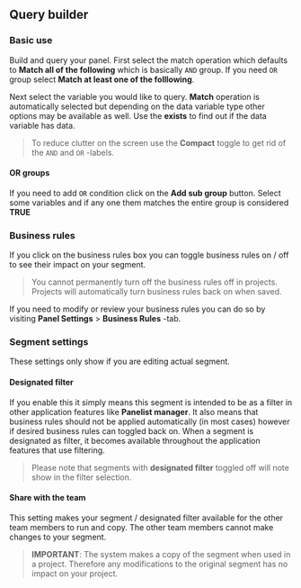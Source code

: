 ## Query builder

### Basic use
Build and query your panel. First select the match operation which defaults to **Match all of the following** which is basically ```AND``` group. If you need ```OR``` group select **Match at least one of the folllowing**.

Next select the variable you would like to query. **Match** operation is automatically selected but depending on the data variable type other options may be available as well. Use the **exists** to find out if the data variable has data.

> To reduce clutter on the screen use the **Compact** toggle to get rid of the ```AND``` and ```OR``` -labels.

#### OR groups
If you need to add ```OR``` condition click on the **Add sub group** button. Select some variables and if any one them matches the entire group is considered **TRUE**

### Business rules
If you click on the business rules box you can toggle business rules on / off to see their impact on your segment.

> You cannot permanently turn off the business rules off in projects. Projects will automatically turn business rules back on when saved.

If you need to modify or review your business rules you can do so by visiting **Panel Settings** > **Business Rules** -tab.

### Segment settings
These settings only show if you are editing actual segment.

#### Designated filter
If you enable this it simply means this segment is intended to be as a filter in other application features like **Panelist manager**. It also means that business rules should not be applied automatically (in most cases) however if desired business rules can toggled back on. When a segment is designated as filter, it becomes available throughout the application features that use filtering. 

> Please note that segments with **designated filter** toggled off will note show in the filter selection.

#### Share with the team
This setting makes your segment / designated filter available for the other team members to run and copy. The other team members cannot make changes to your segment.

> **IMPORTANT**: The system makes a copy of the segment when used in a project. Therefore any modifications to the original segment has no impact on your project.
